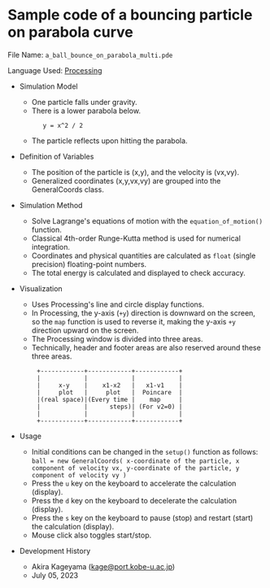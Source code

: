 # Sample code of a bouncing particle on parabola curve

File Name: `a_ball_bounce_on_parabola_multi.pde`

Language Used: [Processing](https://processing.org)

* Simulation Model
    - One particle falls under gravity.
    - There is a lower parabola below.
      ```
         y = x^2 / 2
      ```      
    - The particle reflects upon hitting the parabola.
  
* Definition of Variables
    - The position of the particle is (x,y), and the velocity is (vx,vy).
    - Generalized coordinates (x,y,vx,vy) are grouped into the GeneralCoords class.

* Simulation Method
    - Solve Lagrange's equations of motion with the `equation_of_motion()` function.
    - Classical 4th-order Runge-Kutta method is used for numerical integration.
    - Coordinates and physical quantities are calculated as `float` (single precision) floating-point numbers.
    - The total energy is calculated and displayed to check accuracy.
  
* Visualization
    - Uses Processing's line and circle display functions.
    - In Processing, the y-axis (`+y`) direction is downward on the screen, so the `map` function is used to reverse it,
      making the y-axis `+y` direction upward on the screen.
    - The Processing window is divided into three areas.
    - Technically, header and footer areas are also reserved around these three areas.
 
``` 
        +------------+------------+------------+
        |            |            |            |
        |     x-y    |    x1-x2   |   x1-v1    |
        |     plot   |     plot   |  Poincare  |
        |(real space)|(Every time |    map     |
        |            |      steps)| (For v2=0) |
        |            |            |            |
        +------------+------------+------------+
```
       
* Usage
    - Initial conditions can be changed in the `setup()` function as follows:
        `ball = new GeneralCoords( x-coordinate of the particle, x component of velocity vx,
                                  y-coordinate of the particle, y component of velocity vy )`
    - Press the `u` key on the keyboard to accelerate the calculation (display).
    - Press the `d` key on the keyboard to decelerate the calculation (display).
    - Press the `s` key on the keyboard to pause (stop) and restart (start) the calculation (display).
    - Mouse click also toggles start/stop. 
    
* Development History
    - Akira Kageyama (kage@port.kobe-u.ac.jp)
    - July 05, 2023
